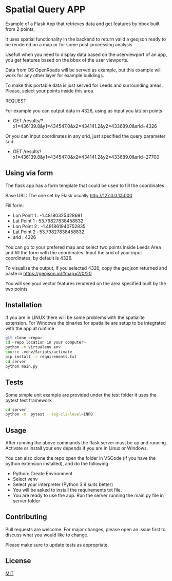 # Spatial Query APP

Example of a Flask App that retrieves data and get features by bbox built from 2 points,

It uses spatial functionality in the backend to return valid a geojson ready to be rendered on a map or for some post-processing analysis

Usefull when you need to display data based on the userviewport of an app, you get features based on the bbox of the user viewports.

Data from OS OpenRoads will be served as example, but this example will work for any other layer for example buildings.

To make this portable data is just served for Leeds and surrounding areas.
Please, select your points inside this area.

REQUEST

For example you can output data in 4326, using as input you lat/lon points

- GET /results/?x1=436139.8&y1=434547.0&x2=434141.2&y2=433689.0&srid=4326

Or you can input coordinates in any srid, just specified the query parameter srid

- GET /results?x1=436139.8&y1=434547.0&x2=434141.2&y2=433689.0&srid=27700

## Using via form

The flask app has a form template that could be used to fill the coordinates

Base URL: The one set by Flask usually http://127.0.0.1:5000

Fill form:

- Lon Point 1 : -1.48180325428691
- Lat Point 1 : 53.79827838458832
- Lon Point 2 : -1.481861940752835
- Lat Point 2 : 53.79827838458832
- srid : 4326

You can go to your prefered map and select two points inside Leeds Area and fill the form with the coordinates.
Input the srid of your input coordinates, by default is 4326.

To visualise the output, if you selected 4326, copy the geojson returned and paste in https://geojson.io/#map=2/0/20

You will see your vector features rendered on the area specified built by the two points

## Installation

If you are in LINUX there will be some problems with the spatialite extension.
For Windows the binaries for spatialite are setup to be integrated with the app at runtime

```bash
git clone <repo>
cd <repo location in your computer>
python -m virtualenv env
source .venv/Scripts/activate
pip install -r requirements.txt
cd server
python main.py
```

## Tests

Some simple unit example are provided under the test folder it uses the pytest test framework

```bash
cd server
python -m  pytest --log-cli-level=INFO
```

## Usage

After running the above commands the flask server must be up and running.
Activate or install your env depends if you are in Linux or Windows.

You can also clone the repo open the folder in VSCode (if you have the python extension installed), and do the following

- Python: Create Environment
- Select venv
- Select your interpreter (Python 3.9 suits better)
- You will be asked to install the requirements txt file.
- You are ready to use the app. Run the server running the main.py file in server folder

## Contributing

Pull requests are welcome. For major changes, please open an issue first
to discuss what you would like to change.

Please make sure to update tests as appropriate.

## License

[MIT](https://choosealicense.com/licenses/mit/)

```

```
